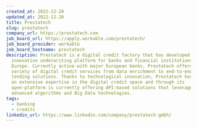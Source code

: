 ```yaml
---
created_at: 2022-12-20
updated_at: 2022-12-20
title: Prestatech
slug: prestatech
company_url: https://prestatech.com
job_board_url: https://apply.workable.com/prestatech/
job_board_provider: workable
job_board_hostname: prestatech
description: Prestatech is a digital credit factory that has developed an
  innovative underwriting platform for banks and financial institutions in
  Europe. Currently active with major European banks, Prestatech offers them a
  variety of digital credit services from data enrichment to end-to-end instant
  lending solutions. Thanks to technological innovation, Prestatech has gained
  an extensive expertise in the digital credit space and through its
  open-platform is currently offering API-based solutions that leverage on AI,
  advanced algorithms and Big Data technologies.
tags:
  - banking
  - credits
linkedin_url: https://www.linkedin.com/company/prestatech-gmbh/
---
```

